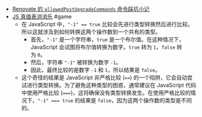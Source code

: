 - [Renovate 的 `allowedPostUpgradeCommands` 命令踩坑小记](https://github.com/RightCapitalHQ/phpdoc-parser/pull/13)
- [JS 真值表消消乐](https://js.wdn.md/) #game
	- 在 JavaScript 中，`"-1" == true` 比较会先进行类型转换然后进行比较。所以这就涉及到如何转换这两个操作数到一个共有的类型。
		- 首先，`"-1"` 是一个字符串，`true` 是一个布尔值。在这种情况下，JavaScript 会试图将布尔值转换为数字。`true` 转为 `1`，`false` 转为 `0`。
		- 然后，字符串 `"-1"` 被转换为数字 `-1`。
		- 因此，最终比较的是数字 `-1` 和 `1`，所以结果是 `false`。
	- 这个奇怪的结果是 JavaScript 非严格比较 (`==`) 的一个陷阱，它会自动尝试进行类型转换。为了避免这种类型的困惑，通常建议在 JavaScript 代码中使用严格比较 (`===`)，这将确保没有类型转换发生。在使用严格比较的情况下，`"-1" === true` 的结果是 `false`，因为这两个操作数的类型是不同的。